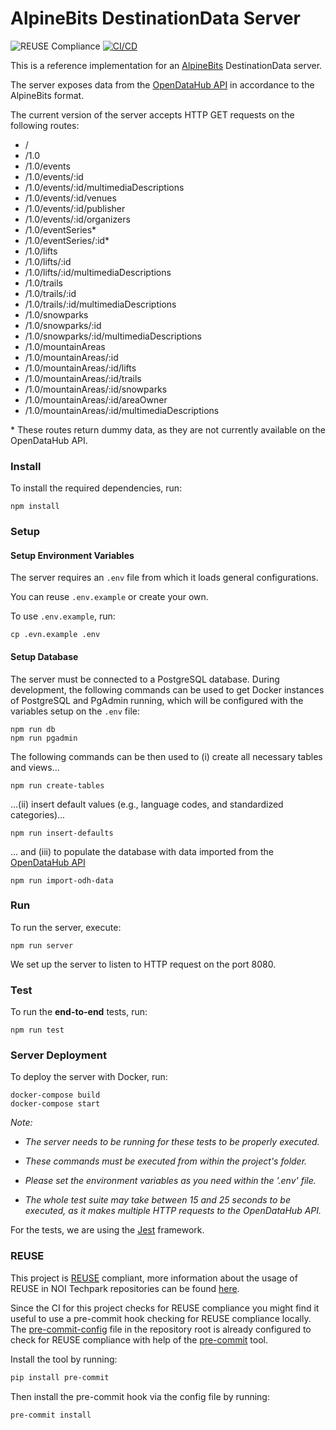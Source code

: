 <!--
SPDX-FileCopyrightText: NOI Techpark <digital@noi.bz.it>

SPDX-License-Identifier: CC0-1.0
-->

# AlpineBits DestinationData Server

![REUSE Compliance](https://github.com/noi-techpark/odh-alpinebits-destination-data-server/actions/workflows/reuse.yml/badge.svg)
[![CI/CD](https://github.com/noi-techpark/odh-alpinebits-destination-data-server/actions/workflows/main.yml/badge.svg)](https://github.com/noi-techpark/odh-alpinebits-destination-data-server/actions/workflows/main.yml)

This is a reference implementation for an [AlpineBits](https://www.alpinebits.org/) DestinationData server.

The server exposes data from the [OpenDataHub API](http://tourism.opendatahub.com/) in accordance to the AlpineBits format.

The current version of the server accepts HTTP GET requests on the following routes:

* /
* /1.0
* /1.0/events
* /1.0/events/:id
* /1.0/events/:id/multimediaDescriptions
* /1.0/events/:id/venues
* /1.0/events/:id/publisher
* /1.0/events/:id/organizers
* /1.0/eventSeries\*
* /1.0/eventSeries/:id\*
* /1.0/lifts
* /1.0/lifts/:id
* /1.0/lifts/:id/multimediaDescriptions
* /1.0/trails
* /1.0/trails/:id
* /1.0/trails/:id/multimediaDescriptions
* /1.0/snowparks
* /1.0/snowparks/:id
* /1.0/snowparks/:id/multimediaDescriptions
* /1.0/mountainAreas
* /1.0/mountainAreas/:id
* /1.0/mountainAreas/:id/lifts
* /1.0/mountainAreas/:id/trails
* /1.0/mountainAreas/:id/snowparks
* /1.0/mountainAreas/:id/areaOwner
* /1.0/mountainAreas/:id/multimediaDescriptions

\* These routes return dummy data, as they are not currently available on the OpenDataHub API.

### Install

To install the required dependencies, run:

```
npm install
```

### Setup

#### Setup Environment Variables

The server requires an `.env` file from which it loads general configurations.

You can reuse `.env.example` or create your own.

To use `.env.example`, run:

```
cp .evn.example .env
```

#### Setup Database

The server must be connected to a PostgreSQL database. During development, the following commands can be used to get Docker instances of PostgreSQL and PgAdmin running, which will be configured with the variables setup on the `.env` file:

```
npm run db
npm run pgadmin
```

The following commands can be then used to (i) create all necessary tables and views...

```
npm run create-tables
```

...(ii) insert default values (e.g., language codes, and standardized categories)... 

```
npm run insert-defaults
```

... and (iii) to populate the database with data imported from the [OpenDataHub API](http://tourism.opendatahub.com/)

```
npm run import-odh-data
```

### Run

To run the server, execute:

```
npm run server
```

We set up the server to listen to HTTP request on the port 8080.

### Test

To run the **end-to-end** tests, run:
```
npm run test
```

### Server Deployment

To deploy the server with Docker, run:
```
docker-compose build
docker-compose start
```

*Note:*

* *The server needs to be running for these tests to be properly executed.*

* *These commands must be executed from within the project's folder.*

* *Please set the environment variables as you need within the '.env' file.*

* *The whole test suite may take between 15 and 25 seconds to be executed, as it makes multiple HTTP requests to the OpenDataHub API.*

For the tests, we are using the [Jest](https://jestjs.io/) framework.

### REUSE

This project is [REUSE](https://reuse.software) compliant, more information about the usage of REUSE in NOI Techpark repositories can be found [here](https://github.com/noi-techpark/odh-docs/wiki/Guidelines-for-developers-and-licenses#guidelines-for-contributors-and-new-developers).

Since the CI for this project checks for REUSE compliance you might find it useful to use a pre-commit hook checking for REUSE compliance locally. The [pre-commit-config](.pre-commit-config.yaml) file in the repository root is already configured to check for REUSE compliance with help of the [pre-commit](https://pre-commit.com) tool.

Install the tool by running:
```bash
pip install pre-commit
```
Then install the pre-commit hook via the config file by running:
```bash
pre-commit install
```
